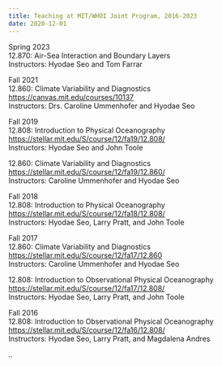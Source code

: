 ```yaml
---
title: Teaching at MIT/WHOI Joint Program, 2016-2023
date: 2020-12-01
---
```


Spring 2023<br>
12.870: Air-Sea Interaction and Boundary Layers <br>
Instructors: Hyodae Seo and Tom Farrar<br>

Fall 2021<br>
12.860: Climate Variability and Diagnostics<br>
https://canvas.mit.edu/courses/10137<br>
Instructors: Drs. Caroline Ummenhofer and Hyodae Seo<br>

Fall 2019<br>
12.808: Introduction to Physical Oceanography<br>
https://stellar.mit.edu/S/course/12/fa19/12.808/<br>
Instructors: Hyodae Seo and John Toole<br>

12.860: Climate Variability and Diagnostics<br>
https://stellar.mit.edu/S/course/12/fa19/12.860/<br>
Instructors: Caroline Ummenhofer and Hyodae Seo <br>

Fall 2018 <br>
12.808: Introduction to Physical Oceanography <br>
https://stellar.mit.edu/S/course/12/fa18/12.808/ <br>
Instructors: Hyodae Seo, Larry Pratt, and John Toole <br>

Fall 2017 <br>
12.860: Climate Variability and Diagnostics <br>
https://stellar.mit.edu/S/course/12/fa17/12.860 <br>
Instructors: Caroline Ummenhofer and Hyodae Seo <br>

12.808: Introduction to Observational Physical Oceanography <br>
https://stellar.mit.edu/S/course/12/fa17/12.808/ <br>
Instructors: Hyodae Seo, Larry Pratt, and John Toole <br>

Fall 2016 <br>
12.808: Introduction to Observational Physical Oceanography <br>
https://stellar.mit.edu/S/course/12/fa16/12.808/ <br>
Instructors: Hyodae Seo, Larry Pratt, and Magdalena Andres <br>


<!--more-->

..
